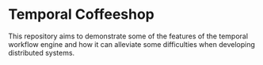 # Temporal Coffeeshop

This repository aims to demonstrate some of the features of the temporal workflow engine and how it can alleviate some difficulties when developing distributed systems.
